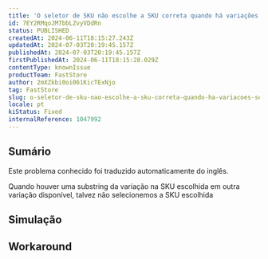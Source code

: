 ```yaml
---
title: 'O seletor de SKU não escolhe a SKU correta quando há variações semelhantes com substrings'
id: 7EY2RMqoJM7bbLZvyVDdRn
status: PUBLISHED
createdAt: 2024-06-11T18:15:27.243Z
updatedAt: 2024-07-03T20:19:45.157Z
publishedAt: 2024-07-03T20:19:45.157Z
firstPublishedAt: 2024-06-11T18:15:28.029Z
contentType: knownIssue
productTeam: FastStore
author: 2mXZkbi0oi061KicTExNjo
tag: FastStore
slug: o-seletor-de-sku-nao-escolhe-a-sku-correta-quando-ha-variacoes-semelhantes-com-substrings
locale: pt
kiStatus: Fixed
internalReference: 1047992
---
```


## Sumário

<div class="alert alert-info">
  <p>Este problema conhecido foi traduzido automaticamente do inglês.</p>
</div>


Quando houver uma substring da variação na SKU escolhida em outra variação disponível, talvez não selecionemos a SKU escolhida

## Simulação



## Workaround




